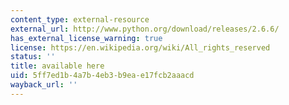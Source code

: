 ```yaml
---
content_type: external-resource
external_url: http://www.python.org/download/releases/2.6.6/
has_external_license_warning: true
license: https://en.wikipedia.org/wiki/All_rights_reserved
status: ''
title: available here
uid: 5ff7ed1b-4a7b-4eb3-b9ea-e17fcb2aaacd
wayback_url: ''
---
```

